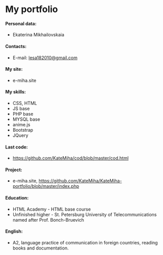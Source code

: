 # My portfolio
#### Personal data:
 * Ekaterina Mikhailovskaia
#### Contacts:
 * E-mail: lesa182010@gmail.com
#### My site:
 * e-miha.site
#### My skills:
 * CSS, HTML
 * JS base
 * PHP base
 * MYSQL base
 * anime.js
 * Bootstrap
 * JQuery
#### Last code:
 * https://github.com/KateMiha/cod/blob/master/cod.html
#### Project:
 * e-miha.site, https://github.com/KateMiha/KateMiha-portfolio/blob/master/index.php
#### Education:
 * HTML Academy - HTML base course
 * Unfinished higher - St. Petersburg University of Telecommunications named after
 Prof. Bonch-Bruevich
#### English:
 * A2, language practice of communication in foreign countries, reading books and documentation.
